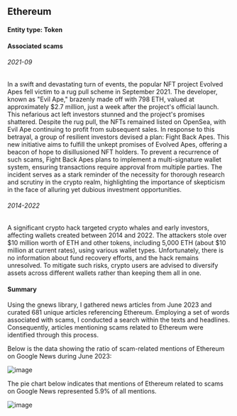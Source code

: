 ## Ethereum

#### Entity type: Token

#### Associated scams

###### 2021-09

In a swift and devastating turn of events, the popular NFT project Evolved Apes fell victim to a rug pull scheme in September 2021. The developer, known as "Evil Ape," brazenly made off with 798 ETH, valued at approximately $2.7 million, just a week after the project's official launch. This nefarious act left investors stunned and the project's promises shattered. Despite the rug pull, the NFTs remained listed on OpenSea, with Evil Ape continuing to profit from subsequent sales. In response to this betrayal, a group of resilient investors devised a plan: Fight Back Apes. This new initiative aims to fulfill the unkept promises of Evolved Apes, offering a beacon of hope to disillusioned NFT holders. To prevent a recurrence of such scams, Fight Back Apes plans to implement a multi-signature wallet system, ensuring transactions require approval from multiple parties. The incident serves as a stark reminder of the necessity for thorough research and scrutiny in the crypto realm, highlighting the importance of skepticism in the face of alluring yet dubious investment opportunities.

###### 2014-2022

A significant crypto hack targeted crypto whales and early investors, affecting wallets created between 2014 and 2022. The attackers stole over $10 million worth of ETH and other tokens, including 5,000 ETH (about $10 million at current rates), using various wallet types. Unfortunately, there is no information about fund recovery efforts, and the hack remains unresolved. To mitigate such risks, crypto users are advised to diversify assets across different wallets rather than keeping them all in one.

#### Summary

Using the gnews library, I gathered news articles from June 2023 and curated 681 unique articles referencing Ethereum. Employing a set of words associated with scams, I conducted a search within the texts and headlines. Consequently, articles mentioning scams related to Ethereum were identified through this process.

Below is the data showing the ratio of scam-related mentions of Ethereum on Google News during June 2023:

![image](https://github.com/VictorKhomyakov/crypto-scams-challenge/assets/68606131/1329fec0-314b-4d9d-b711-dbc7a03e22bb)


The pie chart below indicates that mentions of Ethereum related to scams on Google News represented 5.9% of all mentions.

![image](https://github.com/VictorKhomyakov/crypto-scams-challenge/assets/68606131/a995ac9c-9e0c-4d7c-b7df-cb7ccfb9e066)

